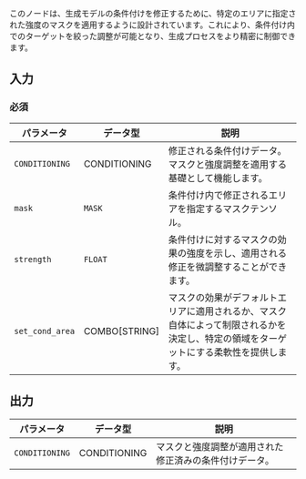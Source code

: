 このノードは、生成モデルの条件付けを修正するために、特定のエリアに指定された強度のマスクを適用するように設計されています。これにより、条件付け内でのターゲットを絞った調整が可能となり、生成プロセスをより精密に制御できます。

## 入力

### 必須

| パラメータ     | データ型 | 説明 |
|---------------|--------------|-------------|
| `CONDITIONING` | CONDITIONING | 修正される条件付けデータ。マスクと強度調整を適用する基礎として機能します。 |
| `mask`        | `MASK`       | 条件付け内で修正されるエリアを指定するマスクテンソル。 |
| `strength`    | `FLOAT`      | 条件付けに対するマスクの効果の強度を示し、適用される修正を微調整することができます。 |
| `set_cond_area` | COMBO[STRING] | マスクの効果がデフォルトエリアに適用されるか、マスク自体によって制限されるかを決定し、特定の領域をターゲットにする柔軟性を提供します。 |

## 出力

| パラメータ     | データ型 | 説明 |
|---------------|--------------|-------------|
| `CONDITIONING` | CONDITIONING | マスクと強度調整が適用された修正済みの条件付けデータ。 |
